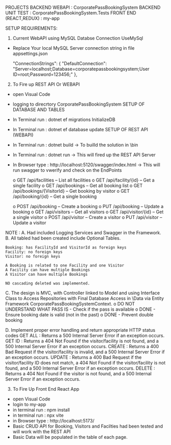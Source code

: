PROJECTS
BACKEND WEBAPI : CorporatePassBookingSystem
BACKEND UNIT TEST : CorporatePassBookingSystem.Tests
FRONT END (REACT,REDUX) : my-app

SETUP REQUIREMENTS:
1. Current WebAPI using MySQL Databse Connection UseMySql
- Replace Your local MySQL Server connection string in file appsettings.json

  "ConnectionStrings": {
    "DefaultConnection": "Server=localhost;Database=corporatepassbookingsystem;User ID=root;Password=123456;"
  },
  
2. To Fire up REST API Or WEBAPI
- open Visual Code 
- logging to direcrtory CorporatePassBookingSystem
    SETUP OF DATABASE AND TABLES
- In Terminal run : dotnet ef migrations InitializeDB
- In Terminal run : dotnet ef database update
    SETUP OF REST API (WEBAPI)
- In Terminal run : dotnet build                            -> To builld the solution in \bin
- In Terminal run : dotnet run                              -> This will fired up the REST API Server
- In Browser type : http://localhost:5120/swagger/index.html -> This will run swagger to vwerify and check on the EndPoints

    o GET /api/facilities – List all facilities
    o GET /api/facility/{id} – Get a single facility
    o GET /api/bookings – Get all booking list
    o GET /api/bookings/{VisitorId} – Get booking by visitor
    o GET /api/booking/{id} – Get a single booking

    o POST /api/booking – Create a booking
    o PUT /api/booking – Update a booking
    o GET /api/visitors – Get all visitors
    o GET /api/visitor/{id} – Get a single visitor
    o POST /api/visitor – Create a visitor
    o PUT /api/visitor – Update a visitor

NOTE : 
A. Had included Logging Services and Swagger in the Framework. 
B. All tabled had been created include Optional Tables. 

    Booking: has FacilityId and VisitorId as foreign keys
    Facility: no foreign keys
    Visitor: no foreign keys

    A Booking is related to one Facility and one Visitor
    A Facility can have multiple Bookings
    A Visitor can have multiple Bookings

    NO cascading deleted was implemented.

C. The design is MVC, with Controller linked to Model and using Interface Class to Access Repositories with Final Database Access in \Data via Entity Framework CorporatePassBookingSystemContext.
o DO NOT UNDERSTAND WHAT PASS IS - Check if the pass is available
o DONE - Ensure booking date is valid (not in the past)
o DONE - Prevent double booking

D. Implement proper error handling and return appropriate HTTP status codes
    GET ALL : Returns a 500 Internal Server Error if an exception occurs.
    GET ID  : Returns a 404 Not Found if the visitor/facility is not found, and a 500 Internal Server Error if an exception occurs.
    CREATE  : Returns a 400 Bad Request if the visitor/facility is invalid, and a 500 Internal Server Error if an exception occurs. 
    UPDATE  : Returns a 400 Bad Request if the visitor/facility ID does not match, a 404 Not Found if the visitor/facility is not found, and a 500 Internal Server Error if an exception occurs.
    DELETE  : Returns a 404 Not Found if the visitor is not found, and a 500 Internal Server Error if an exception occurs.


3. To Fire Up Front End React App
- open Visual Code
- login to my-app
- in terminal run : npm install
- in terminal run : npx vite
- in Browser type : http://localhost:5173/
- Basic CRUD API for Booking, Visitors and Facilties had been tested and will work with the REST API
- Basic Data will be populated in the table of each page.